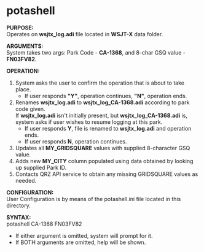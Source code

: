# potashell

**PURPOSE:**<br>
  Operates on **wsjtx_log.adi** file located in **WSJT-X** data folder.

**ARGUMENTS:**<br>
  System takes two args: Park Code - **CA-1368**, and 8-char GSQ value - **FN03FV82**.

**OPERATION:**
1. System asks the user to confirm the operation that is about to take place.
   * If user responds **"Y"**, operation continues, **"N"**, operation ends.
2. Renames **wsjtx_log.adi** to **wsjtx_log_CA-1368.adi** according to park code given.<br>
  If **wsjtx_log.adi** isn't initially present, but **wsjtx_log_CA-1368.adi** is,<br>
  system asks if user wishes to resume logging at this park.
   * If user responds **Y**, file is renamed to **wsjtx_log.adi** and operation ends.
   * If user responds **N**, operation continues.
3. Updates all **MY_GRIDSQUARE** values with supplied 8-character GSQ value.
4. Adds new **MY_CITY** column populated using data obtained by looking up supplied Park ID.
5. Contacts QRZ API service to obtain any missing GRIDSQUARE values as needed.

**CONFIGURATION:**<br>
  User Configuration is by means of the potashell.ini file located in this directory.

**SYNTAX:**<br>
  potashell CA-1368 FN03FV82

- If either argument is omitted, system will prompt for it.
- If BOTH arguments are omitted, help will be shown.
